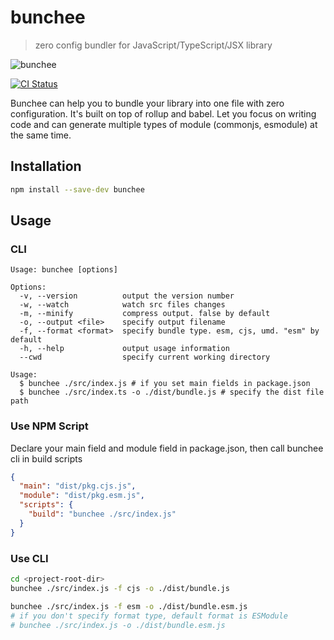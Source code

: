 # bunchee
> zero config bundler for JavaScript/TypeScript/JSX library

![bunchee](https://user-images.githubusercontent.com/4800338/98430015-7ce64f00-20e5-11eb-8c64-41addfbd4ede.png)


[![CI Status](https://github.com/huozhi/bunchee/workflows/CI/badge.svg)](https://github.com/huozhi/bunchee/actions?workflow=CI)

Bunchee can help you to bundle your library into one file with zero configuration. It's built on top of rollup and babel.
Let you focus on writing code and can generate multiple types of module (commonjs, esmodule) at the same time.


## Installation

```sh
npm install --save-dev bunchee
```

## Usage

### CLI

```
Usage: bunchee [options]

Options:
  -v, --version          output the version number
  -w, --watch            watch src files changes
  -m, --minify           compress output. false by default
  -o, --output <file>    specify output filename
  -f, --format <format>  specify bundle type. esm, cjs, umd. "esm" by default
  -h, --help             output usage information
  --cwd                  specify current working directory

Usage:
  $ bunchee ./src/index.js # if you set main fields in package.json
  $ bunchee ./src/index.ts -o ./dist/bundle.js # specify the dist file path
```

### Use NPM Script

Declare your main field and module field in package.json, then call bunchee cli in build scripts

```json
{
  "main": "dist/pkg.cjs.js",
  "module": "dist/pkg.esm.js",
  "scripts": {
    "build": "bunchee ./src/index.js"
  }
}
```

### Use CLI

```sh
cd <project-root-dir>
bunchee ./src/index.js -f cjs -o ./dist/bundle.js

bunchee ./src/index.js -f esm -o ./dist/bundle.esm.js
# if you don't specify format type, default format is ESModule
# bunchee ./src/index.js -o ./dist/bundle.esm.js
```
